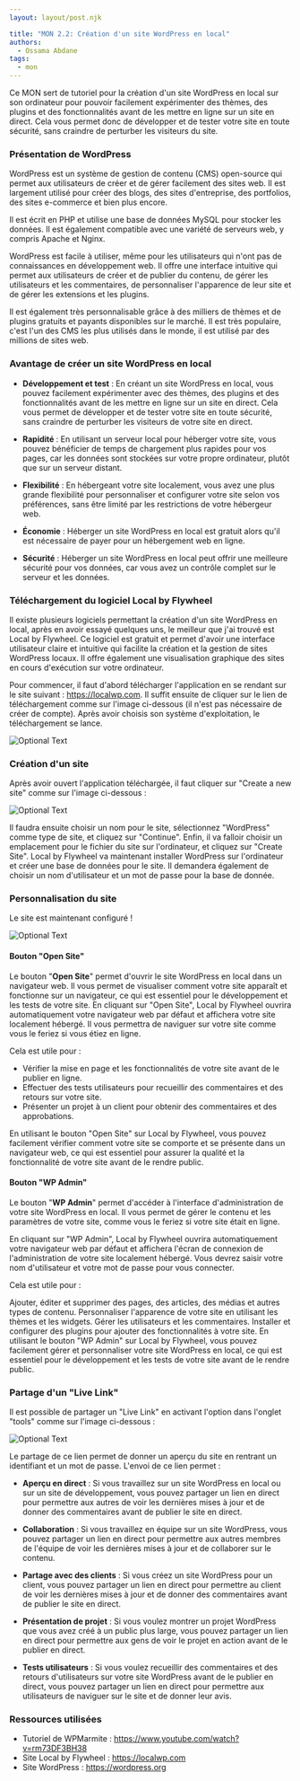 ```yaml
---
layout: layout/post.njk

title: "MON 2.2: Création d'un site WordPress en local"
authors:
  - Ossama Abdane
tags:
  - mon
---
```

<!-- début résumé -->

Ce MON sert de tutoriel pour la création d'un site WordPress en local sur son ordinateur pour pouvoir facilement expérimenter des thèmes, des plugins et des fonctionnalités avant de les mettre en ligne sur un site en direct. Cela vous permet donc de développer et de tester votre site en toute sécurité, sans craindre de perturber les visiteurs du site.

<!-- fin résumé -->

### Présentation de WordPress

WordPress est un système de gestion de contenu (CMS) open-source qui permet aux utilisateurs de créer et de gérer facilement des sites web. Il est largement utilisé pour créer des blogs, des sites d'entreprise, des portfolios, des sites e-commerce et bien plus encore.

Il est écrit en PHP et utilise une base de données MySQL pour stocker les données. Il est également compatible avec une variété de serveurs web, y compris Apache et Nginx.

WordPress est facile à utiliser, même pour les utilisateurs qui n'ont pas de connaissances en développement web. Il offre une interface intuitive qui permet aux utilisateurs de créer et de publier du contenu, de gérer les utilisateurs et les commentaires, de personnaliser l'apparence de leur site et de gérer les extensions et les plugins.

Il est également très personnalisable grâce à des milliers de thèmes et de plugins gratuits et payants disponibles sur le marché. Il est très populaire, c'est l'un des CMS les plus utilisés dans le monde, il est utilisé par des millions de sites web.


### Avantage de créer un site WordPress en local

* **Développement et test** : En créant un site WordPress en local, vous pouvez facilement expérimenter avec des thèmes, des plugins et des fonctionnalités avant de les mettre en ligne sur un site en direct. Cela vous permet de développer et de tester votre site en toute sécurité, sans craindre de perturber les visiteurs de votre site en direct.

* **Rapidité** : En utilisant un serveur local pour héberger votre site, vous pouvez bénéficier de temps de chargement plus rapides pour vos pages, car les données sont stockées sur votre propre ordinateur, plutôt que sur un serveur distant.

* **Flexibilité** : En hébergeant votre site localement, vous avez une plus grande flexibilité pour personnaliser et configurer votre site selon vos préférences, sans être limité par les restrictions de votre hébergeur web.

* **Économie** : Héberger un site WordPress en local est gratuit alors qu'il est nécessaire de payer pour un hébergement web en ligne.

* **Sécurité** : Héberger un site WordPress en local peut offrir une meilleure sécurité pour vos données, car vous avez un contrôle complet sur le serveur et les données.

### Téléchargement du logiciel Local by Flywheel

Il existe plusieurs logiciels permettant la création d'un site WordPress en local, après en avoir essayé quelques uns, le meilleur que j'ai trouvé est Local by Flywheel. Ce logiciel est gratuit et permet d'avoir une interface utilisateur claire et intuitive qui facilite la création et la gestion de sites WordPress locaux. Il offre également une visualisation graphique des sites en cours d'exécution sur votre ordinateur. 

Pour commencer, il faut d'abord télécharger l'application en se rendant sur le site suivant : https://localwp.com. Il suffit ensuite de cliquer sur le lien de téléchargement comme sur l'image ci-dessous (il n'est pas nécessaire de créer de compte). Après avoir choisis son système d'exploitation, le téléchargement se lance. 

![Optional Text](Image1.png)


### Création d'un site

Après avoir ouvert l'application téléchargée, il faut cliquer sur "Create a new site" comme sur l'image ci-dessous :

![Optional Text](Image3.png)

Il faudra ensuite choisir un nom pour le site, sélectionnez "WordPress" comme type de site, et cliquez sur "Continue". Enfin, il va falloir choisir un emplacement pour le fichier du site sur l'ordinateur, et cliquez sur "Create Site".
Local by Flywheel va maintenant installer WordPress sur l'ordinateur et créer une base de données pour le site. Il demandera également de choisir un nom d'utilisateur et un mot de passe pour la base de donnée.

### Personnalisation du site

Le site est maintenant configuré !

![Optional Text](Image4.png)

#### Bouton "Open Site"

Le bouton "**Open Site**" permet d'ouvrir le site WordPress en local dans un navigateur web. Il vous permet de visualiser comment votre site apparaît et fonctionne sur un navigateur, ce qui est essentiel pour le développement et les tests de votre site.
En cliquant sur "Open Site", Local by Flywheel ouvrira automatiquement votre navigateur web par défaut et affichera votre site localement hébergé. Il vous permettra de naviguer sur votre site comme vous le feriez si vous étiez en ligne.

Cela est utile pour :

* Vérifier la mise en page et les fonctionnalités de votre site avant de le publier en ligne.
* Effectuer des tests utilisateurs pour recueillir des commentaires et des retours sur votre site.
* Présenter un projet à un client pour obtenir des commentaires et des approbations.

En utilisant le bouton "Open Site" sur Local by Flywheel, vous pouvez facilement vérifier comment votre site se comporte et se présente dans un navigateur web, ce qui est essentiel pour assurer la qualité et la fonctionnalité de votre site avant de le rendre public.

#### Bouton "WP Admin"

Le bouton "**WP Admin**" permet d'accéder à l'interface d'administration de votre site WordPress en local. Il vous permet de gérer le contenu et les paramètres de votre site, comme vous le feriez si votre site était en ligne.

En cliquant sur "WP Admin", Local by Flywheel ouvrira automatiquement votre navigateur web par défaut et affichera l'écran de connexion de l'administration de votre site localement hébergé. Vous devrez saisir votre nom d'utilisateur et votre mot de passe pour vous connecter.

Cela est utile pour :

Ajouter, éditer et supprimer des pages, des articles, des médias et autres types de contenu.
Personnaliser l'apparence de votre site en utilisant les thèmes et les widgets.
Gérer les utilisateurs et les commentaires.
Installer et configurer des plugins pour ajouter des fonctionnalités à votre site.
En utilisant le bouton "WP Admin" sur Local by Flywheel, vous pouvez facilement gérer et personnaliser votre site WordPress en local, ce qui est essentiel pour le développement et les tests de votre site avant de le rendre public.

### Partage d'un "Live Link"

Il est possible de partager un "Live Link" en activant l'option dans l'onglet "tools" comme sur l'image ci-dessous :

![Optional Text](Image2.png)

Le partage de ce lien permet de donner un aperçu du site en rentrant un identifiant et un mot de passe. L'envoi de ce lien permet :

* **Aperçu en direct** : Si vous travaillez sur un site WordPress en local ou sur un site de développement, vous pouvez partager un lien en direct pour permettre aux autres de voir les dernières mises à jour et de donner des commentaires avant de publier le site en direct.

* **Collaboration** : Si vous travaillez en équipe sur un site WordPress, vous pouvez partager un lien en direct pour permettre aux autres membres de l'équipe de voir les dernières mises à jour et de collaborer sur le contenu.

* **Partage avec des clients** : Si vous créez un site WordPress pour un client, vous pouvez partager un lien en direct pour permettre au client de voir les dernières mises à jour et de donner des commentaires avant de publier le site en direct.

* **Présentation de projet** : Si vous voulez montrer un projet WordPress que vous avez créé à un public plus large, vous pouvez partager un lien en direct pour permettre aux gens de voir le projet en action avant de le publier en direct.

* **Tests utilisateurs** : Si vous voulez recueillir des commentaires et des retours d'utilisateurs sur votre site WordPress avant de le publier en direct, vous pouvez partager un lien en direct pour permettre aux utilisateurs de naviguer sur le site et de donner leur avis.





### Ressources utilisées

* Tutoriel de WPMarmite : https://www.youtube.com/watch?v=rm73DF3BH38
* Site Local by Flywheel : https://localwp.com
* Site WordPress : https://wordpress.org 